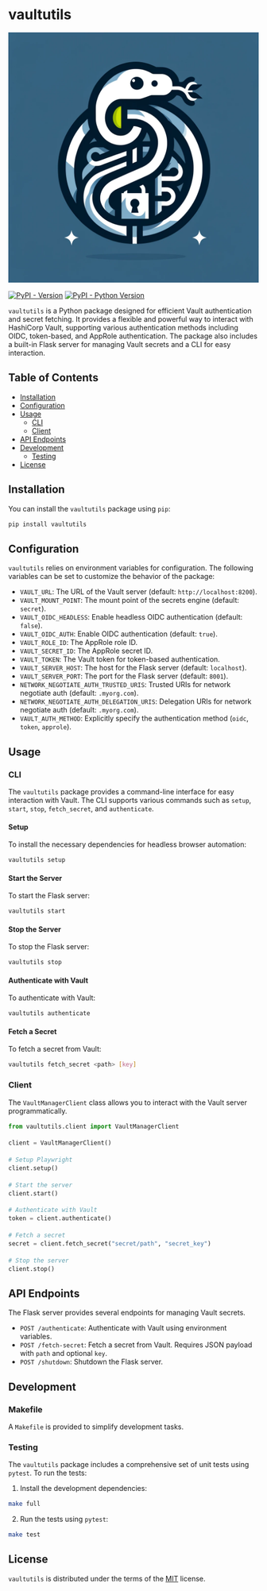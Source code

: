 # vaultutils

<p align="center"><img src="/logo/vaultutils.png" alt="vaultutils. logo"></p>

[![PyPI - Version](https://img.shields.io/pypi/v/vaultutils.svg)](https://pypi.org/project/vaultutils)
[![PyPI - Python Version](https://img.shields.io/pypi/pyversions/vaultutils.svg)](https://pypi.org/project/vaultutils)

`vaultutils` is a Python package designed for efficient Vault authentication and secret fetching. It provides a flexible and powerful way to interact with HashiCorp Vault, supporting various authentication methods including OIDC, token-based, and AppRole authentication. The package also includes a built-in Flask server for managing Vault secrets and a CLI for easy interaction.

## Table of Contents

- [Installation](#installation)
- [Configuration](#configuration)
- [Usage](#usage)
  - [CLI](#cli)
  - [Client](#client)
- [API Endpoints](#api-endpoints)
- [Development](#development)
  - [Testing](#testing)
- [License](#license)

## Installation

You can install the `vaultutils` package using `pip`:

```bash
pip install vaultutils
```

## Configuration

`vaultutils` relies on environment variables for configuration. The following variables can be set to customize the behavior of the package:

- `VAULT_URL`: The URL of the Vault server (default: `http://localhost:8200`).
- `VAULT_MOUNT_POINT`: The mount point of the secrets engine (default: `secret`).
- `VAULT_OIDC_HEADLESS`: Enable headless OIDC authentication (default: `false`).
- `VAULT_OIDC_AUTH`: Enable OIDC authentication (default: `true`).
- `VAULT_ROLE_ID`: The AppRole role ID.
- `VAULT_SECRET_ID`: The AppRole secret ID.
- `VAULT_TOKEN`: The Vault token for token-based authentication.
- `VAULT_SERVER_HOST`: The host for the Flask server (default: `localhost`).
- `VAULT_SERVER_PORT`: The port for the Flask server (default: `8001`).
- `NETWORK_NEGOTIATE_AUTH_TRUSTED_URIS`: Trusted URIs for network negotiate auth (default: `.myorg.com`).
- `NETWORK_NEGOTIATE_AUTH_DELEGATION_URIS`: Delegation URIs for network negotiate auth (default: `.myorg.com`).
- `VAULT_AUTH_METHOD`: Explicitly specify the authentication method (`oidc`, `token`, `approle`).

## Usage

### CLI

The `vaultutils` package provides a command-line interface for easy interaction with Vault. The CLI supports various commands such as `setup`, `start`, `stop`, `fetch_secret`, and `authenticate`.

#### Setup

To install the necessary dependencies for headless browser automation:

```bash
vaultutils setup
```

#### Start the Server

To start the Flask server:

```bash
vaultutils start
```

#### Stop the Server

To stop the Flask server:

```bash
vaultutils stop
```

#### Authenticate with Vault

To authenticate with Vault:

```bash
vaultutils authenticate
```

#### Fetch a Secret

To fetch a secret from Vault:

```bash
vaultutils fetch_secret <path> [key]
```

### Client

The `VaultManagerClient` class allows you to interact with the Vault server programmatically.

```python
from vaultutils.client import VaultManagerClient

client = VaultManagerClient()

# Setup Playwright
client.setup()

# Start the server
client.start()

# Authenticate with Vault
token = client.authenticate()

# Fetch a secret
secret = client.fetch_secret("secret/path", "secret_key")

# Stop the server
client.stop()
```

## API Endpoints

The Flask server provides several endpoints for managing Vault secrets.

- `POST /authenticate`: Authenticate with Vault using environment variables.
- `POST /fetch-secret`: Fetch a secret from Vault. Requires JSON payload with `path` and optional `key`.
- `POST /shutdown`: Shutdown the Flask server.

## Development

### Makefile

A `Makefile` is provided to simplify development tasks.

### Testing

The `vaultutils` package includes a comprehensive set of unit tests using `pytest`. To run the tests:

1. Install the development dependencies:

```bash
make full
```

2. Run the tests using `pytest`:

```bash
make test
```

## License

`vaultutils` is distributed under the terms of the [MIT](https://spdx.org/licenses/MIT.html) license.
